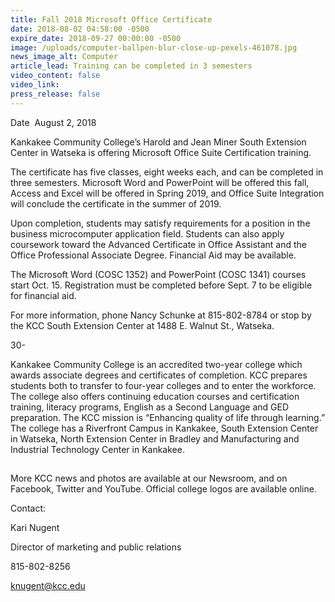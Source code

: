 ```yaml
---
title: Fall 2018 Microsoft Office Certificate
date: 2018-08-02 04:58:00 -0500
expire_date: 2018-09-27 00:00:00 -0500
image: /uploads/computer-ballpen-blur-close-up-pexels-461078.jpg
news_image_alt: Computer
article_lead: Training can be completed in 3 semesters
video_content: false
video_link:
press_release: false
---
```


Date&nbsp; August 2, 2018

Kankakee Community College’s Harold and Jean Miner South Extension Center in Watseka is offering Microsoft Office Suite Certification training.

The certificate has five classes, eight weeks each, and can be completed in three semesters. Microsoft Word and PowerPoint will be offered this fall, Access and Excel will be offered in Spring 2019, and Office Suite Integration will conclude the certificate in the summer of 2019.

Upon completion, students may satisfy requirements for a position in the business microcomputer application field. Students can also apply coursework toward the Advanced Certificate in Office Assistant and the Office Professional Associate Degree. Financial Aid may be available.

The Microsoft Word (COSC 1352) and PowerPoint (COSC 1341) courses start Oct. 15. Registration must be completed before Sept. 7 to be eligible for financial aid.

For more information, phone Nancy Schunke at 815-802-8784 or stop by the KCC South Extension Center at 1488 E. Walnut St., Watseka.

30-

Kankakee Community College is an accredited two-year college which awards associate degrees and certificates of completion. KCC prepares students both to transfer to four-year colleges and to enter the workforce. The college also offers continuing education courses and certification training, literacy programs, English as a Second Language and GED preparation. The KCC mission is “Enhancing quality of life through learning.” The college has a Riverfront Campus in Kankakee, South Extension Center in Watseka, North Extension Center in Bradley and Manufacturing and Industrial Technology Center in Kankakee.

## #

More KCC news and photos are available at our Newsroom, and on Facebook, Twitter and YouTube. Official college logos are available online.

Contact:

Kari Nugent

Director of marketing and public relations

815-802-8256

knugent@kcc.edu